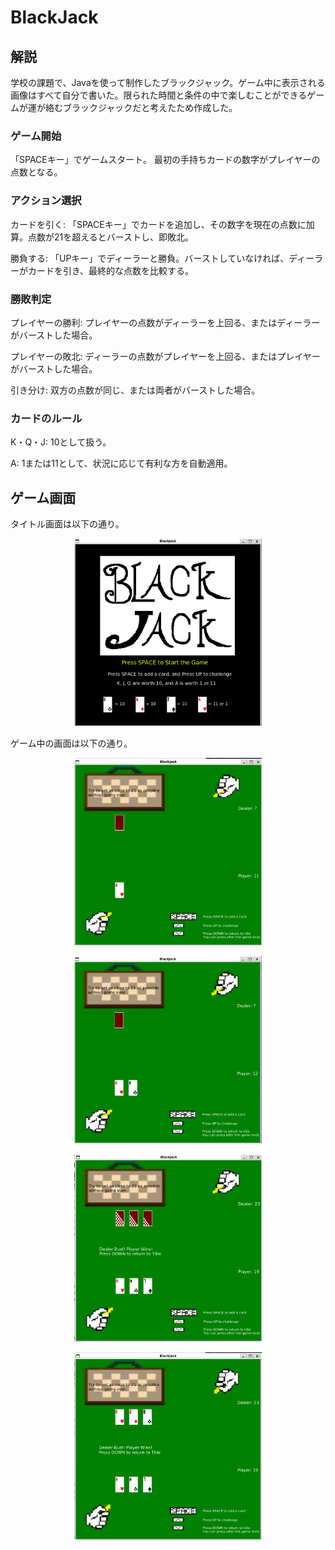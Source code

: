 # BlackJack

## 解説

学校の課題で、Javaを使って制作したブラックジャック。ゲーム中に表示される画像はすべて自分で書いた。限られた時間と条件の中で楽しむことができるゲームが運が絡むブラックジャックだと考えたため作成した。
### ゲーム開始

「SPACEキー」でゲームスタート。
最初の手持ちカードの数字がプレイヤーの点数となる。

### アクション選択

カードを引く: 「SPACEキー」でカードを追加し、その数字を現在の点数に加算。点数が21を超えるとバーストし、即敗北。

勝負する: 「UPキー」でディーラーと勝負。バーストしていなければ、ディーラーがカードを引き、最終的な点数を比較する。

### 勝敗判定

プレイヤーの勝利: プレイヤーの点数がディーラーを上回る、またはディーラーがバーストした場合。

プレイヤーの敗北: ディーラーの点数がプレイヤーを上回る、またはプレイヤーがバーストした場合。

引き分け: 双方の点数が同じ、または両者がバーストした場合。

### カードのルール

K・Q・J: 10として扱う。

A: 1または11として、状況に応じて有利な方を自動適用。




## ゲーム画面

タイトル画面は以下の通り。

<p align="center">
  <img src="docs/images/figure1.png" alt="No　date" width="300" height="300">
</p>

ゲーム中の画面は以下の通り。

<p align="center">
  <img src="docs/images/figure5.png" alt="No　date" width="300" height="300">
</p>

<p align="center">
  <img src="docs/images/figure4.png" alt="No　date" width="300" height="300">
</p>

<p align="center">
  <img src="docs/images/figure3.png" alt="No　date" width="300" height="300">
</p>

<p align="center">
  <img src="docs/images/figure2.png" alt="No　date" width="300" height="300">
</p>

